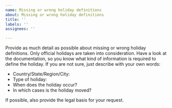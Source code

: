 ```yaml
---
name: Missing or wrong holiday definitions
about: Missing or wrong holiday definitions
title: ''
labels: ''
assignees: ''

---
```


Provide as much detail as possible about missing or wrong holiday definitions. Only official holidays are taken into consideration.
Have a look at the documentation, so you know what kind of information is required to define the holiday. If you are not sure, just describe with your own words:

- Country/State/Region/City:
- Type of holiday:
- When does the holiday occur?
- In which cases is the holiday moved?

If possible, also provide the legal basis for your request.
